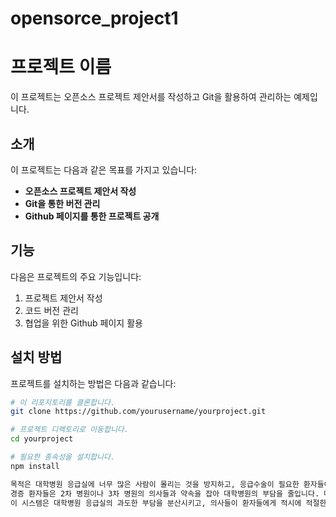 ﻿# opensorce_project1

# 프로젝트 이름
이 프로젝트는 오픈소스 프로젝트 제안서를 작성하고 Git을 활용하여 관리하는 예제입니다.

## 소개
이 프로젝트는 다음과 같은 목표를 가지고 있습니다:
- **오픈소스 프로젝트 제안서 작성**
- **Git을 통한 버전 관리**
- **Github 페이지를 통한 프로젝트 공개**

## 기능
다음은 프로젝트의 주요 기능입니다:
1. 프로젝트 제안서 작성
2. 코드 버전 관리
3. 협업을 위한 Github 페이지 활용

## 설치 방법
프로젝트를 설치하는 방법은 다음과 같습니다:

```bash
# 이 리포지토리를 클론합니다.
git clone https://github.com/yourusername/yourproject.git

# 프로젝트 디렉토리로 이동합니다.
cd yourproject

# 필요한 종속성을 설치합니다.
npm install

목적은 대학병원 응급실에 너무 많은 사람이 몰리는 것을 방지하고, 응급수술이 필요한 환자들이 신속하게 치료를 받을 수 있도록 하는 것입니다.
경증 환자들은 2차 병원이나 3차 병원의 의사들과 약속을 잡아 대학병원의 부담을 줄입니다. 대학병원은 2차, 3차 병원보다 고도의 장비와 수술실을 갖추고 있어, 응급수술이 필요한 환자나 고급 장비를 이용한 치료가 필요한 환자들이 치료를 받을 수 있습니다. 이를 통해 경증 환자들은 적절한 병원으로 안내되어 대학병원의 자원을 효율적으로 사용하게 합니다.
이 시스템은 대학병원 응급실의 과도한 부담을 분산시키고, 의사들이 환자들에게 적시에 적절한 치료를 제공할 수 있도록 도와줍니다. 결과적으로, 환자들은 더 나은 의료 서비스를 제때 받을 수 있으며, 의료 시스템의 효율성을 높입니다. 이는 전반적인 의료 서비스의 질을 향상시키고, 응급상황에서 생명을 구하는 데 큰 도움이 됩니다.


